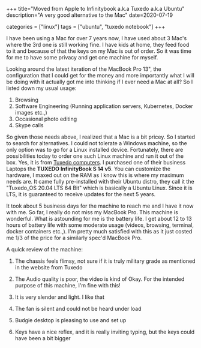 +++
title="Moved from Apple to Infinitybook a.k.a Tuxedo a.k.a Ubuntu"
description="A very good alternative to the Mac"
date=2020-07-19

categories = ["linux"]
tags = ["ubuntu", "tuxedo notebook"]
+++


I have been using a Mac for over 7 years now, I have used about 3 Mac's where the 3rd one is still working fine. I have kids at home, they feed food 
to it and because of that the keys on my Mac is out of order. So it was time for me to have some privacy and get one machine for myself.

Looking around the latest iteration of the MacBook Pro 13", the configuration that I could get for the money and more importantly what I will be doing with 
it actually got me into thinking if I ever need a Mac at all? So I listed down my usual usage:

1. Browsing
2. Software Engineering (Running application servers, Kubernetes, Docker images etc.,)
3. Occasional photo editing
4. Skype calls

So given those needs above, I realized that a Mac is a bit pricey. So I started to search for alternatives. I could not tolerate a Windows machine, so the 
only option was to go for a Linux installed device. Fortunately, there are possibilities today to order one such Linux machine and run it out of the box. 
Yes, it is from <a href="https://www.tuxedocomputers.com/">Tuxedo computers</a>. I purchased one of their business Laptops the **TUXEDO InfinityBook 
S 14 v5**. You can customize the hardware, I maxed out on the RAM as I know this is where my maximum needs are. It came fully pre-installed with their 
Ubuntu distro, they call it the "Tuxedo_OS 20.04 LTS 64 Bit" which is basically a Ubuntu Linux. Since it is LTS, it is guaranteed to receive updates for 
the next 5 years. 

It took about 5 business days for the machine to reach me and I have it now with me. So far, I really do not miss my MacBook Pro. This machine is wonderful. 
What is astounding for me is the battery life. I get about 12 to 13 hours of battery life with some moderate usage (videos, browsing, terminal, docker 
containers etc.,). I'm pretty much satisfied with this as it just costed me 1/3 of the price for a similarly spec'd MacBook Pro.

A quick review of the machine:

1. The chassis feels flimsy, not sure if it is truly military grade as mentioned in the website from Tuxedo

2. The Audio quality is poor, the video is kind of Okay. For the intended purpose of this machine, I'm fine with this!

3. It is very slender and light. I like that

4. The fan is silent and could not be heard under load

5. Budgie desktop is pleasing to use and set up

6. Keys have a nice reflex, and it is really inviting typing, but the keys could have been a bit bigger

